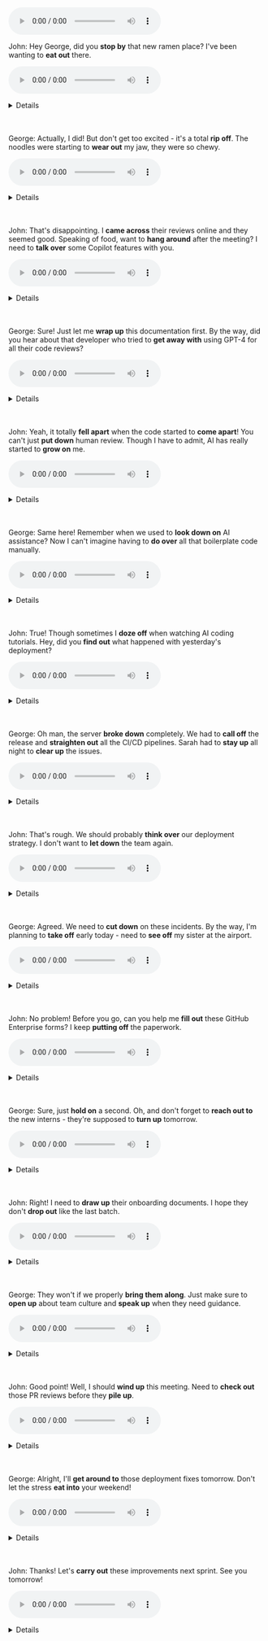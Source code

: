 <audio controls src="../output/conversation-3/full-audio.mp3"></audio>

John: Hey George, did you **stop by** that new ramen place? I've been wanting to **eat out** there.

<audio controls src="../output/conversation-3/sentence-001.mp3"></audio>

<details><summary>Details</summary>

 
ジョージ、あの新しいラーメン屋に立ち寄った？あそこで食べたかったんだ。

1. **stop by**
- 基本的な訳：立ち寄る、寄る
- byの感覚：
  - 「近くを通る」という基本的な意味から派生
  - 完全に目的地として向かうのではなく、「途中で」「ついでに」という軽い気持ちを表現
  - byは「そばを通る」という空間的な概念を表す前置詞で、この感覚がそのまま「ちょっと寄る」という意味に発展
  - 「完全に停止する(stop)」ではなく、「一時的に」という nuance を byが加えている

2. **eat out**
- 基本的な訳：外食する
- outの感覚：
  - 「家の外で」という意味を表現
  - 「通常の場所（家）から出て」という空間的な移動を示す
  - 「普段の習慣から外れて」という意味合いも含む

</details><br><br> 

George: Actually, I did! But don't get too excited - it's a total **rip off**. The noodles were starting to **wear out** my jaw, they were so chewy.

<audio controls src="../output/conversation-3/sentence-002.mp3"></audio>

<details><summary>Details</summary>


実は行ったんだ！でも期待しないでほしい - 完全に法外な値段だったよ。麺があまりにも硬くて顎が疲れてきちゃったよ。

1. **rip off**
- 基本的な訳：ぼったくり、法外な値段
- 感覚：
  - 「引き裂く(rip)」+「離れる(off)」から、お金を強制的に取られるイメージ
  - 消費者が不当に高い金額を取られる様子を表現
  - かなりネガティブな表現

2. **wear out**
- 基本的な訳：疲れ果てる、消耗する
- outの感覚：
  - 「完全に」という完了・極限状態を表現
  - エネルギーや体力が「尽きる」までという意味
  - 物理的な消耗と精神的な疲労の両方に使える

</details><br><br> 

John: That's disappointing. I **came across** their reviews online and they seemed good. Speaking of food, want to **hang around** after the meeting? I need to **talk over** some Copilot features with you.

<audio controls src="../output/conversation-3/sentence-003.mp3"></audio>

<details><summary>Details</summary>


残念だね。オンラインでレビューを見つけたんだけど、良さそうに見えたのに。ところで、食事の話と言えば、ミーティングの後に少し残らない？Copilotの機能について話し合いたいことがあるんだ。

1. **come across**
- 基本的な訳：偶然出会う、見つける
- acrossの感覚：
  - 「横切って」という空間的な移動から
  - 偶然的な出会いや発見を表現
  - 意図的な検索ではなく、ブラウジング中に「たまたま」という nuance

2. **hang around**
- 基本的な訳：とどまる、ぶらぶらする
- aroundの感覚：
  - 「周りに」という空間的な概念から
  - 特に目的もなく、リラックスした状態で過ごす
  - カジュアルな滞在を示唆

3. **talk over**
- 基本的な訳：話し合う、相談する
- overの感覚：
  - 「上から下まで」という網羅的な意味
  - 詳しく議論する、徹底的に話し合う
  - 一方的な会話ではなく、双方向のディスカッション

</details><br><br> 

George: Sure! Just let me **wrap up** this documentation first. By the way, did you hear about that developer who tried to **get away with** using GPT-4 for all their code reviews?

<audio controls src="../output/conversation-3/sentence-004.mp3"></audio>

<details><summary>Details</summary>


いいよ！ちょっとこのドキュメントを片付けさせてくれ。そういえば、GPT-4を使ってコードレビューを全部済ませようとした開発者の話、聞いた？

1. **wrap up**
- 基本的な訳：終わらせる、まとめる
- upの感覚：
  - 「包み込む(wrap)」+「完了(up)」
  - タスクを完了させる、きれいに終わらせる
  - 物を包むように、作業を締めくくる
  - 整然と終わらせるニュアンス

2. **get away with**
- 基本的な訳：（悪いことを）うまくやり過ごす、免れる
- 感覚：
  - 「逃げる(get away)」+「〜を持って(with)」
  - 本来なら罰せられるべきことを、うまく避ける
  - やや否定的なニュアンス
  - 倫理的にグレーな行為に対して使われることが多い

</details><br><br> 

John: Yeah, it totally **fell apart** when the code started to **come apart**! You can't just **put down** human review. Though I have to admit, AI has really started to **grow on** me.

<audio controls src="../output/conversation-3/sentence-005.mp3"></audio>

<details><summary>Details</summary>


うん、コードがめちゃくちゃになった時に完全に崩壊したんだよね！人間のレビューを軽視するわけにはいかないよ。でも認めざるを得ないけど、AIのことを段々好きになってきたんだ。

1. **fall apart** / **come apart**
- 基本的な訳：崩壊する、バラバラになる
- apartの感覚：
  - 「分離する」という基本的な意味
  - fall apartは突然の崩壊
  - come apartはより徐々に進行する崩壊
  - 物理的な分解だけでなく、計画や状況の破綻にも使用

2. **put down**
- 基本的な訳：軽視する、見下す
- downの感覚：
  - 「下に置く」という物理的な動作から
  - 精神的な「低く見る」という意味に発展
  - 否定的で軽蔑的なニュアンス

3. **grow on**
- 基本的な訳：（徐々に）好きになる
- onの感覚：
  - 「付着する」という物理的な意味から
  - 徐々に親しみや愛着が増していく様子
  - 最初は好きではなかったものへの感情の変化を表現

</details><br><br> 

George: Same here! Remember when we used to **look down on** AI assistance? Now I can't imagine having to **do over** all that boilerplate code manually.

<audio controls src="../output/conversation-3/sentence-006.mp3"></audio>

<details><summary>Details</summary>


私もだよ！AIアシスタントを見下していた時のことを覚えてる？今じゃ、ボイラープレートコードを手作業でやり直すなんて考えられないよ。

1. **look down on**
- 基本的な訳：見下す、軽蔑する
- down onの感覚：
  - 「上から下を見る」という物理的な視点から
  - 精神的な優越感や軽蔑を表現
  - 社会的・能力的な階層差を示唆
  - 継続的な態度を示す

2. **do over**
- 基本的な訳：やり直す、最初からやる
- overの感覚：
  - 「最初から最後まで」という完全性
  - 「上から下まで」という網羅的な意味
  - 完全にリセットして新しく始めるニュアンス

</details><br><br> 

John: True! Though sometimes I **doze off** when watching AI coding tutorials. Hey, did you **find out** what happened with yesterday's deployment?

<audio controls src="../output/conversation-3/sentence-007.mp3"></audio>

<details><summary>Details</summary>


そうだね！でもAIコーディングのチュートリアルを見てると時々居眠りしちゃうんだ。そういえば、昨日のデプロイメントで何が起きたか分かった？

1. **doze off**
- 基本的な訳：うとうとする、居眠りする
- offの感覚：
  - 「意識が離れる」という意味
  - 徐々に意識が遠のいていく様子
  - 完全な睡眠ではなく、軽い居眠りを示す
  - 「スイッチが切れる」ような感覚

2. **find out**
- 基本的な訳：発見する、理解する
- outの感覚：
  - 「隠れているものを外に出す」という意味
  - 情報や真実を明らかにする
  - 調査や探索の結果として得られる発見
  - 意図的な情報収集のニュアンス

</details><br><br> 

George: Oh man, the server **broke down** completely. We had to **call off** the release and **straighten out** all the CI/CD pipelines. Sarah had to **stay up** all night to **clear up** the issues.

<audio controls src="../output/conversation-3/sentence-008.mp3"></audio>

<details><summary>Details</summary>


ああ、サーバーが完全にダウンしちゃったんだ。リリースを中止して、CI/CDパイプラインを全部整理し直さないといけなかったんだ。サラは問題を解決するために一晩中起きていなければならなかったよ。

1. **break down**
- 基本的な訳：故障する、機能停止する
- downの感覚：
  - 「機能が停止する」という意味
  - システムや機械が完全に動作しなくなる状態
  - 突然の停止や失敗を示す

2. **call off**
- 基本的な訳：中止する、取りやめる
- offの感覚：
  - 「切る」「離す」という基本的な意味
  - 予定されていた事を取り消す
  - 公式な中止や取り消しを示す

3. **straighten out**
- 基本的な訳：整理する、正す
- outの感覚：
  - 「まっすぐに」という物理的な意味から
  - 問題や混乱を解決して整理する
  - 完全な解決を目指すニュアンス

4. **stay up**
- 基本的な訳：起きている、夜更かしする
- upの感覚：
  - 「起きている状態を保つ」
  - 通常の就寝時間を超えて活動する
  - 意図的な睡眠の延期を示す

5. **clear up**
- 基本的な訳：解決する、片付ける
- upの感覚：
  - 「きれいに」「完全に」という完了の意味
  - 問題や混乱を完全に解決する
  - 最終的な解決を示す

</details><br><br> 

John: That's rough. We should probably **think over** our deployment strategy. I don't want to **let down** the team again.

<audio controls src="../output/conversation-3/sentence-009.mp3"></audio>

<details><summary>Details</summary>


それは大変だったね。デプロイメント戦略について考え直した方がいいかもね。もうチームを失望させたくないんだ。

1. **think over**
- 基本的な訳：熟考する、よく考える
- overの感覚：
  - 「上から下まで」という網羅的な意味
  - 問題のあらゆる側面を検討する
  - 慎重に検討するニュアンス
  - 時間をかけて深く考えることを示す

2. **let down**
- 基本的な訳：失望させる、期待に応えられない
- downの感覚：
  - 「下がる」という物理的な意味から
  - 期待や信頼を裏切る
  - 感情的な「落胆」を引き起こす
  - 責任や義務を果たせないことを示す

</details><br><br> 

George: Agreed. We need to **cut down** on these incidents. By the way, I'm planning to **take off** early today - need to **see off** my sister at the airport.

<audio controls src="../output/conversation-3/sentence-010.mp3"></audio>

<details><summary>Details</summary>


そうだね。こういった事故を減らさないとね。そういえば、今日は早めに退社する予定なんだ - 空港で妹を見送らないといけないんだ。

1. **cut down**
- 基本的な訳：削減する、減らす
- downの感覚：
  - 「下げる」という基本的な意味
  - 量や頻度を減少させる
  - 意図的な削減を示す
  - 通常、望ましくないものを減らす文脈で使用

2. **take off**
- 基本的な訳：（仕事を）休む、出発する
- offの感覚：
  - 「離れる」という基本的な意味
  - 通常の予定や義務から離れる
  - 自由になる、解放されるニュアンス
  - 一時的な中断や休暇を示す

3. **see off**
- 基本的な訳：見送る、見送りに行く
- offの感覚：
  - 「出発する」という意味のoffと結びつく
  - 別れの場面で使用
  - 相手の出発に付き添う行為
  - 感情的な別れの儀式的な側面を持つ

</details><br><br> 

John: No problem! Before you go, can you help me **fill out** these GitHub Enterprise forms? I keep **putting off** the paperwork.

<audio controls src="../output/conversation-3/sentence-011.mp3"></audio>

<details><summary>Details</summary>


問題ないよ！行く前に、GitHub Enterpriseのフォームの記入を手伝ってくれない？書類仕事を先延ばしにしてたんだ。

1. **fill out**
- 基本的な訳：記入する、書き込む
- outの感覚：
  - 「空白を完全に埋める」という意味
  - フォームの全ての必要な部分を完成させる
  - 完全性を示す
  - 正式な文書作成のニュアンス

2. **put off**
- 基本的な訳：先延ばしにする、延期する
- offの感覚：
  - 「離す」「遠ざける」という基本的な意味
  - 時間的な延期を表現
  - 通常、義務や責任を避ける文脈で使用
  - やや否定的なニュアンスを持つ

</details><br><br> 

George: Sure, just **hold on** a second. Oh, and don't forget to **reach out to** the new interns - they're supposed to **turn up** tomorrow.

<audio controls src="../output/conversation-3/sentence-012.mp3"></audio>

<details><summary>Details</summary>


いいよ、ちょっと待ってね。あ、そうそう、新しいインターンに連絡するのを忘れないでね - 明日来る予定なんだ。

1. **hold on**
- 基本的な訳：待つ、ちょっと待って
- onの感覚：
  - 「継続する」という基本的な意味
  - 一時的な待機を要求する
  - 比較的短い時間の待機を示す
  - カジュアルな表現

2. **reach out to**
- 基本的な訳：連絡を取る、接触する
- outの感覚：
  - 「手を伸ばす」という物理的な動作から
  - 積極的に接触を試みる
  - 支援や協力を申し出る際にも使用
  - プロフェッショナルな文脈でよく使用

3. **turn up**
- 基本的な訳：現れる、到着する
- upの感覚：
  - 「表面に現れる」という意味
  - 予定や期待通りに出現する
  - やや予測可能な出現を示す
  - カジュアルな文脈で使用

</details><br><br> 

John: Right! I need to **draw up** their onboarding documents. I hope they don't **drop out** like the last batch.

<audio controls src="../output/conversation-3/sentence-013.mp3"></audio>

<details><summary>Details</summary>


そうだ！オンボーディングの書類を作成しないと。前回のグループのように途中で辞めないといいんだけど。

1. **draw up**
- 基本的な訳：（書類を）作成する、準備する
- upの感覚：
  - 「組み立てる」という基本的な意味
  - 正式な文書を作成する
  - 計画的で体系的な準備を示す
  - プロフェッショナルな文脈で使用

2. **drop out**
- 基本的な訳：途中で辞める、脱落する
- outの感覚：
  - 「外へ落ちる」という物理的な意味から
  - グループや組織から離脱する
  - 通常、否定的なニュアンス
  - 自発的な離脱を示唆

</details><br><br> 

George: They won't if we properly **bring them along**. Just make sure to **open up** about team culture and **speak up** when they need guidance.

<audio controls src="../output/conversation-3/sentence-014.mp3"></audio>

<details><summary>Details</summary>


私たちが適切に指導すれば大丈夫だよ。チームの文化について率直に話して、指導が必要な時にはしっかり声を上げることが大切だよ。

1. **bring along**
- 基本的な訳：育成する、一緒に連れていく
- alongの感覚：
  - 「一緒に前に進む」という意味
  - 成長や発展を支援する
  - 継続的なサポートを示す
  - メンタリング的な関係性を示唆

2. **open up**
- 基本的な訳：率直に話す、心を開く
- upの感覚：
  - 「閉じていたものを開く」という物理的な意味から
  - 感情や考えを共有する
  - 心理的な障壁を取り除く
  - 誠実なコミュニケーションを示す

3. **speak up**
- 基本的な訳：声を上げる、意見を述べる
- upの感覚：
  - 「声を上げる」という物理的な意味から
  - 積極的に意見を表明する
  - 自信を持って発言する
  - 建設的な提案や懸念の表明を示す

</details><br><br> 

John: Good point! Well, I should **wind up** this meeting. Need to **check out** those PR reviews before they **pile up**.

<audio controls src="../output/conversation-3/sentence-015.mp3"></audio>

<details><summary>Details</summary>


その通りだね！じゃあ、このミーティングを終わりにしようか。PRレビューが溜まる前に確認しないと。

1. **wind up**
- 基本的な訳：終了する、締めくくる
- upの感覚：
  - 「巻き上げる」という物理的な意味から
  - 活動や会話を完了させる
  - 整然と終了する
  - フォーマルな終了を示す

2. **check out**
- 基本的な訳：確認する、チェックする
- outの感覚：
  - 「外へ向かって」調べる
  - 詳細に調査する
  - 完全な確認を示す
  - 注意深い検証のニュアンス

3. **pile up**
- 基本的な訳：積み重なる、蓄積する
- upの感覚：
  - 「上へ積み重なる」という物理的な意味
  - 徐々に量が増加する
  - 通常、否定的なニュアンス
  - 管理が必要な状況を示唆

</details><br><br> 

George: Alright, I'll **get around to** those deployment fixes tomorrow. Don't let the stress **eat into** your weekend!

<audio controls src="../output/conversation-3/sentence-016.mp3"></audio>

<details><summary>Details</summary>


了解！デプロイメントの修正は明日やることにするよ。ストレスを週末に持ち込まないでね！

1. **get around to**
- 基本的な訳：時間を見つけて～する、いつか～する
- aroundの感覚：
  - 「回り道をして」という物理的な動きから
  - 「後回しにしていたことに最終的に取り組む」という意味
  - 優先度が低いタスクに対して使用
  - やや遅延を含意するニュアンス

2. **eat into**
- 基本的な訳：侵食する、むしばむ
- intoの感覚：
  - 「中へ入り込む」という物理的な動きから
  - 「徐々に浸食していく」という否定的な影響を表現
  - 時間やリソースが徐々に失われていく様子
  - 通常、望ましくない影響を示す

</details><br><br> 

John: Thanks! Let's **carry out** these improvements next sprint. See you tomorrow!

<audio controls src="../output/conversation-3/sentence-017.mp3"></audio>

<details><summary>Details</summary>


ありがとう！次のスプリントでこれらの改善を実施しよう。また明日ね！

1. **carry out**
- 基本的な訳：実行する、遂行する
- outの感覚：
  - 「外へ運び出す」という物理的な意味から
  - 計画を実際の行動に移す
  - 完全な実行を示す
  - プロジェクトや計画の実現を表現

</details><br><br> 
